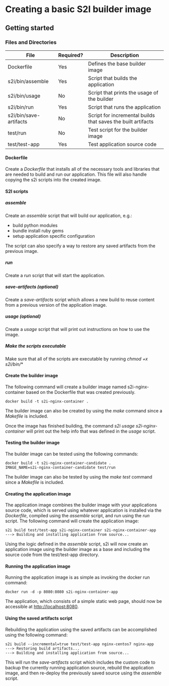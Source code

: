 
# Creating a basic S2I builder image  

## Getting started  

### Files and Directories  
| File                   | Required? | Description                                                  |
|------------------------|-----------|--------------------------------------------------------------|
| Dockerfile             | Yes       | Defines the base builder image                               |
| s2i/bin/assemble       | Yes       | Script that builds the application                           |
| s2i/bin/usage          | No        | Script that prints the usage of the builder                  |
| s2i/bin/run            | Yes       | Script that runs the application                             |
| s2i/bin/save-artifacts | No        | Script for incremental builds that saves the built artifacts |
| test/run               | No        | Test script for the builder image                            |
| test/test-app          | Yes       | Test application source code                                 |

#### Dockerfile
Create a *Dockerfile* that installs all of the necessary tools and libraries that are needed to build and run our application.  This file will also handle copying the s2i scripts into the created image.

#### S2I scripts

##### assemble
Create an *assemble* script that will build our application, e.g.:
- build python modules
- bundle install ruby gems
- setup application specific configuration

The script can also specify a way to restore any saved artifacts from the previous image.   

##### run
Create a *run* script that will start the application. 

##### save-artifacts (optional)
Create a *save-artifacts* script which allows a new build to reuse content from a previous version of the application image.

##### usage (optional) 
Create a *usage* script that will print out instructions on how to use the image.

##### Make the scripts executable 
Make sure that all of the scripts are executable by running *chmod +x s2i/bin/**

#### Create the builder image
The following command will create a builder image named s2i-nginx-container based on the Dockerfile that was created previously.
```
docker build -t s2i-nginx-container .
```
The builder image can also be created by using the *make* command since a *Makefile* is included.

Once the image has finished building, the command *s2i usage s2i-nginx-container* will print out the help info that was defined in the *usage* script.

#### Testing the builder image
The builder image can be tested using the following commands:
```
docker build -t s2i-nginx-container-candidate .
IMAGE_NAME=s2i-nginx-container-candidate test/run
```
The builder image can also be tested by using the *make test* command since a *Makefile* is included.

#### Creating the application image
The application image combines the builder image with your applications source code, which is served using whatever application is installed via the *Dockerfile*, compiled using the *assemble* script, and run using the *run* script.
The following command will create the application image:
```
s2i build test/test-app s2i-nginx-container s2i-nginx-container-app
---> Building and installing application from source...
```
Using the logic defined in the *assemble* script, s2i will now create an application image using the builder image as a base and including the source code from the test/test-app directory. 

#### Running the application image
Running the application image is as simple as invoking the docker run command:
```
docker run -d -p 8080:8080 s2i-nginx-container-app
```
The application, which consists of a simple static web page, should now be accessible at  [http://localhost:8080](http://localhost:8080).

#### Using the saved artifacts script
Rebuilding the application using the saved artifacts can be accomplished using the following command:
```
s2i build --incremental=true test/test-app nginx-centos7 nginx-app
---> Restoring build artifacts...
---> Building and installing application from source...
```
This will run the *save-artifacts* script which includes the custom code to backup the currently running application source, rebuild the application image, and then re-deploy the previously saved source using the *assemble* script.

